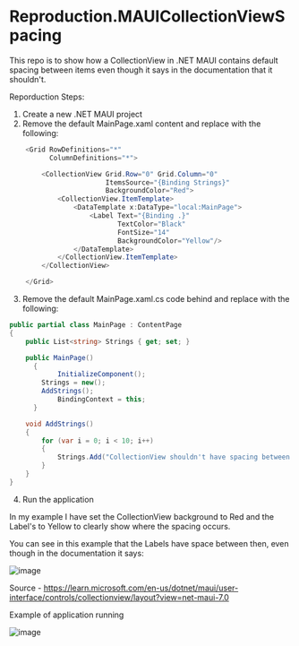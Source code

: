 # Reproduction.MAUICollectionViewSpacing

This repo is to show how a CollectionView in .NET MAUI contains default spacing between items even though it says in the documentation that it shouldn't.

Reporduction Steps:

1) Create a new .NET MAUI project
2) Remove the default MainPage.xaml content and replace with the following:

```csharp
    <Grid RowDefinitions="*"
          ColumnDefinitions="*">

        <CollectionView Grid.Row="0" Grid.Column="0" 
                        ItemsSource="{Binding Strings}"
                        BackgroundColor="Red">
            <CollectionView.ItemTemplate>
                <DataTemplate x:DataType="local:MainPage">
                    <Label Text="{Binding .}"
                           TextColor="Black"
                           FontSize="14"
                           BackgroundColor="Yellow"/>
                </DataTemplate>
            </CollectionView.ItemTemplate>
        </CollectionView>

    </Grid>
```

3) Remove the default MainPage.xaml.cs code behind and replace with the following:

```csharp
public partial class MainPage : ContentPage
{
    public List<string> Strings { get; set; }

    public MainPage()
	  {
		    InitializeComponent();
        Strings = new();
        AddStrings();
		    BindingContext = this;
	  }

    void AddStrings()
    {
        for (var i = 0; i < 10; i++)
        {
            Strings.Add("CollectionView shouldn't have spacing between items");
        }
    }
}
```

4) Run the application

In my example I have set the CollectionView background to Red and the Label's to Yellow to clearly show where the spacing occurs.

You can see in this example that the Labels have space between then, even though in the documentation it says:


![image](https://user-images.githubusercontent.com/19474685/211172691-5d3beaa3-e579-458c-88c9-e52854634ecc.png)

Source - https://learn.microsoft.com/en-us/dotnet/maui/user-interface/controls/collectionview/layout?view=net-maui-7.0

Example of application running

![image](https://user-images.githubusercontent.com/19474685/211172703-99eb1446-6ebd-4068-9eb9-2677cd32b78a.png)
